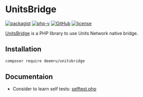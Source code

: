 # UnitsBridge

[![packagist](https://img.shields.io/packagist/v/deemru/unitsbridge.svg)](https://packagist.org/packages/deemru/unitsbridge) [![php-v](https://img.shields.io/packagist/php-v/deemru/unitsbridge.svg)](https://packagist.org/packages/deemru/unitsbridge) [![GitHub](https://img.shields.io/github/actions/workflow/status/deemru/UnitsBridge/php.yml?label=github%20actions)](https://github.com/deemru/UnitsBridge/actions/workflows/php.yml) [![license](https://img.shields.io/packagist/l/deemru/unitsbridge.svg)](https://packagist.org/packages/deemru/unitsbridge)

[UnitsBridge](https://github.com/deemru/UnitsBridge) is a PHP library to use Units Network native bridge.

## Installation

```bash
composer require deemru/unitsbridge
```

## Documentaion

- Consider to learn self tests: [selftest.php](https://github.com/deemru/UnitsBridge/blob/master/test/selftest.php)
